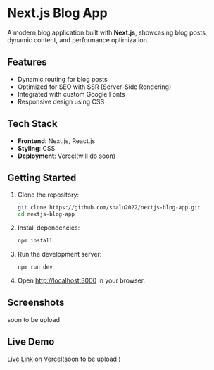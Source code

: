 
# Next.js Blog App

A modern blog application built with **Next.js**, showcasing blog posts, dynamic content, and performance optimization.

## Features
- Dynamic routing for blog posts
- Optimized for SEO with SSR (Server-Side Rendering)
- Integrated with custom Google Fonts
- Responsive design using CSS

## Tech Stack
- **Frontend**: Next.js, React.js
- **Styling**: CSS
- **Deployment**: Vercel(will do soon)

## Getting Started

1. Clone the repository:
    ```bash
    git clone https://github.com/shalu2022/nextjs-blog-app.git
    cd nextjs-blog-app
    ```

2. Install dependencies:
    ```bash
    npm install
    ```

3. Run the development server:
    ```bash
    npm run dev
    ```

4. Open [http://localhost:3000](http://localhost:3000) in your browser.

## Screenshots
soon to be upload

## Live Demo
[Live Link on Vercel](#)(soon to be upload
)
